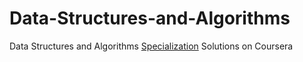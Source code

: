 # Data-Structures-and-Algorithms
Data Structures and Algorithms [Specialization](https://www.coursera.org/specializations/data-structures-algorithms) Solutions on Coursera
